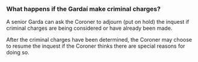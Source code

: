 ###  What happens if the Gardaí make criminal charges?

A senior Garda can ask the Coroner to adjourn (put on hold) the inquest if
criminal charges are being considered or have already been made.

After the criminal charges have been determined, the Coroner may choose to
resume the inquest if the Coroner thinks there are special reasons for doing
so.
